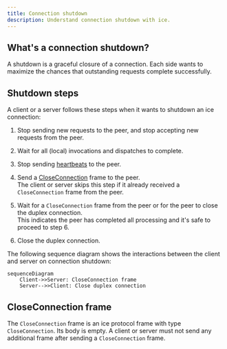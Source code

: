 ```yaml
---
title: Connection shutdown
description: Understand connection shutdown with ice.
---
```


## What's a connection shutdown?

A shutdown is a graceful closure of a connection. Each side wants to maximize the chances that outstanding requests
complete successfully.

## Shutdown steps

A client or a server follows these steps when it wants to shutdown an ice connection:

1. Stop sending new requests to the peer, and stop accepting new requests from the peer.

2. Wait for all (local) invocations and dispatches to complete.

3. Stop sending [heartbeats](connection-establishment#validateconnection-frame) to the peer.

4. Send a [CloseConnection](#closeconnection-frame) frame to the peer.\
The client or server skips this step if it already received a `CloseConnection` frame from the peer.

5. Wait for a `CloseConnection` frame from the peer or for the peer to close the duplex connection.\
This indicates the peer has completed all processing and it's safe to proceed to step 6.

6. Close the duplex connection.

The following sequence diagram shows the interactions between the client and server on connection shutdown:

```mermaid
sequenceDiagram
    Client->>Server: CloseConnection frame
    Server-->>Client: Close duplex connection
```

## CloseConnection frame

The `CloseConnection` frame is an ice protocol frame with type `CloseConnection`. Its body is empty. A client or server
must not send any additional frame after sending a `CloseConnection` frame.

